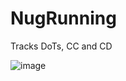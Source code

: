 # NugRunning
Tracks DoTs, CC and CD

![image](https://github.com/Macumbafeh/NugRunning/assets/47739411/a033ec26-f54c-4428-9a19-7174945c686b)

